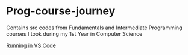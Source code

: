 # Prog-course-journey

Contains src codes from Fundamentals and Intermediate Programming courses I took during my 1st Year in Computer Science

[Running in VS Code](https://code.visualstudio.com/docs/java/java-tutorial)
